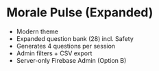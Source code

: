 # Morale Pulse (Expanded)
- Modern theme
- Expanded question bank (28) incl. Safety
- Generates 4 questions per session
- Admin filters + CSV export
- Server-only Firebase Admin (Option B)
